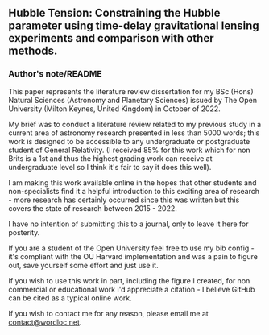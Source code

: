 ## Hubble Tension: Constraining the Hubble parameter using time-delay gravitational lensing experiments and comparison with other methods.

### Author's note/README

This paper represents the literature review dissertation for my BSc (Hons) Natural Sciences (Astronomy and Planetary Sciences) issued by The Open University (Milton Keynes, United Kingdom) in October of 2022. 

My brief was to conduct a literature review related to my previous study in a current area of astronomy research presented in less than 5000 words; this work is designed to be accessible to any undergraduate or postgraduate student of General Relativity. (I received 85% for this work which for non Brits is a 1st and thus the highest grading work can receive at undergraduate level so I think it's fair to say it does this well). 

I am making this work available online in the hopes that other students and non-specialists find it a helpful introduction to this exciting area of research - more research has certainly occurred since this was written but this covers the state of research between 2015 - 2022.

I have no intention of submitting this to a journal, only to leave it here for posterity. 

If you are a student of the Open University feel free to use my bib config - it's compliant with the OU Harvard implementation and was a pain to figure out, save yourself some effort and just use it. 

If you wish to use this work in part, including the figure I created, for non commercial or educational work I'd appreciate a citation - I believe GitHub can be cited as a typical online work.

If you wish to contact me for any reason, please email me at contact@wordloc.net.

